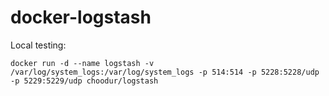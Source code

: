 docker-logstash
===============

Local testing:

    docker run -d --name logstash -v /var/log/system_logs:/var/log/system_logs -p 514:514 -p 5228:5228/udp -p 5229:5229/udp choodur/logstash
